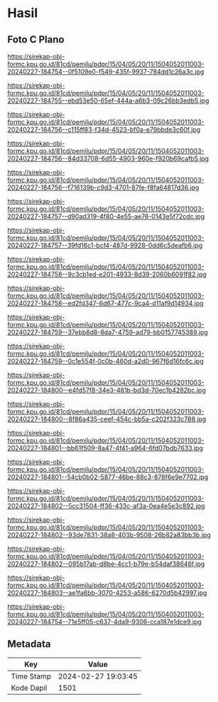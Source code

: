 # Hasil

## Foto C Plano

https://sirekap-obj-formc.kpu.go.id/81cd/pemilu/pdpr/15/04/05/20/11/1504052011003-20240227-184754--0f5109e0-f549-435f-9937-784dd1c26a3c.jpg

https://sirekap-obj-formc.kpu.go.id/81cd/pemilu/pdpr/15/04/05/20/11/1504052011003-20240227-184755--ebd53e50-65ef-444a-a6b3-09c26bb3edb5.jpg

https://sirekap-obj-formc.kpu.go.id/81cd/pemilu/pdpr/15/04/05/20/11/1504052011003-20240227-184756--c115ff83-f34d-4523-bf0a-e79bbde3c60f.jpg

https://sirekap-obj-formc.kpu.go.id/81cd/pemilu/pdpr/15/04/05/20/11/1504052011003-20240227-184756--84d33708-6d55-4903-960e-f920b69cafb5.jpg

https://sirekap-obj-formc.kpu.go.id/81cd/pemilu/pdpr/15/04/05/20/11/1504052011003-20240227-184756--f716139b-c9d3-4701-87fe-f8fa64817d36.jpg

https://sirekap-obj-formc.kpu.go.id/81cd/pemilu/pdpr/15/04/05/20/11/1504052011003-20240227-184757--d90ad319-4f80-4e55-ae76-0143e5f72cdc.jpg

https://sirekap-obj-formc.kpu.go.id/81cd/pemilu/pdpr/15/04/05/20/11/1504052011003-20240227-184757--39fd16c1-bcf4-487d-9928-0dd6c5deafb6.jpg

https://sirekap-obj-formc.kpu.go.id/81cd/pemilu/pdpr/15/04/05/20/11/1504052011003-20240227-184758--9c3cb1ed-e201-4933-8d39-2060b6091f82.jpg

https://sirekap-obj-formc.kpu.go.id/81cd/pemilu/pdpr/15/04/05/20/11/1504052011003-20240227-184758--ed2fd347-6d67-477c-9ca4-d11af9d14934.jpg

https://sirekap-obj-formc.kpu.go.id/81cd/pemilu/pdpr/15/04/05/20/11/1504052011003-20240227-184759--37ebb8d8-8da7-4759-ad79-bb0157745389.jpg

https://sirekap-obj-formc.kpu.go.id/81cd/pemilu/pdpr/15/04/05/20/11/1504052011003-20240227-184759--0c1e554f-0c0b-460d-a2d0-967f6d16fc6c.jpg

https://sirekap-obj-formc.kpu.go.id/81cd/pemilu/pdpr/15/04/05/20/11/1504052011003-20240227-184800--e4fd57f8-34e3-481b-bd3d-70ec1b4282bc.jpg

https://sirekap-obj-formc.kpu.go.id/81cd/pemilu/pdpr/15/04/05/20/11/1504052011003-20240227-184800--8f86a435-ceef-454c-bb5a-c202f323c788.jpg

https://sirekap-obj-formc.kpu.go.id/81cd/pemilu/pdpr/15/04/05/20/11/1504052011003-20240227-184801--bb61f509-8a47-4f41-a964-6fd07bdb7633.jpg

https://sirekap-obj-formc.kpu.go.id/81cd/pemilu/pdpr/15/04/05/20/11/1504052011003-20240227-184801--54cb0b02-5877-46be-88c3-878f6e9e7702.jpg

https://sirekap-obj-formc.kpu.go.id/81cd/pemilu/pdpr/15/04/05/20/11/1504052011003-20240227-184802--5cc31504-ff36-433c-af3a-0ea4e5e3c892.jpg

https://sirekap-obj-formc.kpu.go.id/81cd/pemilu/pdpr/15/04/05/20/11/1504052011003-20240227-184802--93de7831-38a8-403b-9508-26b82a83bb3b.jpg

https://sirekap-obj-formc.kpu.go.id/81cd/pemilu/pdpr/15/04/05/20/11/1504052011003-20240227-184802--095b17ab-d8be-4cc1-b79e-b54daf38646f.jpg

https://sirekap-obj-formc.kpu.go.id/81cd/pemilu/pdpr/15/04/05/20/11/1504052011003-20240227-184803--ae1fa6bb-3070-4253-a586-6270d5b42997.jpg

https://sirekap-obj-formc.kpu.go.id/81cd/pemilu/pdpr/15/04/05/20/11/1504052011003-20240227-184754--71e5ff05-c637-4da9-9306-cca187e1dce9.jpg


## Metadata

| Key        | Value               |
| ---------- | ------------------- |
| Time Stamp | 2024-02-27 19:03:45 |
| Kode Dapil | 1501                |



